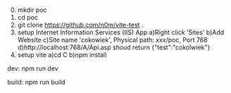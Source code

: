 # 
0. mkdir poc
1. cd poc
2. git clone https://github.com/n0m/vite-test .
3. setup Internet Information Services (IIS) App 
  a)Right click 'Sites'
  b)Add Website 
  c)Site name 'cokowiek', Physical path: xxx/poc, Port 768
  d)http://localhost:768/A/Api.asp shoud return {"test":"cokolwiek"}
4. setup vite
  a)cd C
  b)npm install 

dev:
npm run dev 

build:
npm run build
